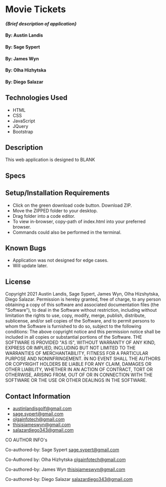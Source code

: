 # Movie Tickets

#### _{Brief description of application}_

#### By: Austin Landis
#### By: Sage Sypert
#### By: James Wyn
#### By: Olha Hizhytska
#### By: Diego Salazar

## Technologies Used

* HTML
* CSS
* JavaScript
* JQuery
* Bootstrap


## Description

This web application is designed to BLANK

## Specs



## Setup/Installation Requirements

* Click on the green download code button. Download ZIP.
* Move the ZIPPED folder to your desktop.
* Drag folder into a code editor.
* To view in-browser, copy-path of index.html into your preferred browser.
* Commands could also be performed in the terminal.


## Known Bugs

* Application was not designed for edge cases.
* Will update later.

## License

Copyright 2021 Austin Landis, Sage Sypert, James Wyn, Olha Hizshytska, Diego Salazar.
Permission is hereby granted, free of charge, to any person obtaining a copy of this software and associated documentation files (the "Software"), to deal in the Software without restriction, including without limitation the rights to use, copy, modify, merge, publish, distribute, sublicense, and/or sell copies of the Software, and to permit persons to whom the Software is furnished to do so, subject to the following conditions:
The above copyright notice and this permission notice shall be included in all copies or substantial portions of the Software.
THE SOFTWARE IS PROVIDED "AS IS", WITHOUT WARRANTY OF ANY KIND, EXPRESS OR IMPLIED, INCLUDING BUT NOT LIMITED TO THE WARRANTIES OF MERCHANTABILITY, FITNESS FOR A PARTICULAR PURPOSE AND NONINFRINGEMENT. IN NO EVENT SHALL THE AUTHORS OR COPYRIGHT HOLDERS BE LIABLE FOR ANY CLAIM, DAMAGES OR OTHER LIABILITY, WHETHER IN AN ACTION OF CONTRACT, TORT OR OTHERWISE, ARISING FROM, OUT OF OR IN CONNECTION WITH THE SOFTWARE OR THE USE OR OTHER DEALINGS IN THE SOFTWARE.


## Contact Information

* austinlandisgolf@gmail.com
* sage.sypert@gmail.com
* olgainfotech@gmail.com
* thisisjameswyn@gmail.com
* salazardiego343@gmail.com

CO AUTHOR INFO's

Co-authored-by: Sage Sypert <sage.sypert@gmail.com>

Co-Authored by: Olha Hizhytska <olgainfotech@gmail.com>

Co-authored-by: James Wyn <thisisjameswyn@gmail.com>

Co-authored-by: Diego Salazar <salazardiego343@gmail.com>
